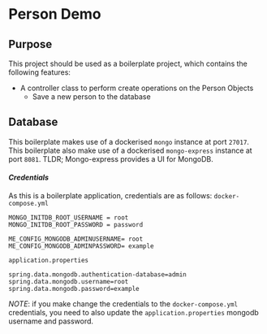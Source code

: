 # Person Demo
## Purpose
This project should be used as a boilerplate project, which contains the following features:

* A controller class to perform create operations on the Person Objects
    * Save a new person to the database

## Database
This boilerplate makes use of a dockerised `mongo` instance at port `27017`.
This boilerplate also make use of a dockerised `mongo-express` instance at port `8081`. TLDR; Mongo-express provides a UI
for MongoDB.

#### *Credentials*
As this is a boilerplate application, credentials are as follows:
`docker-compose.yml`
```
MONGO_INITDB_ROOT_USERNAME = root
MONGO_INITDB_ROOT_PASSWORD = password

ME_CONFIG_MONGODB_ADMINUSERNAME= root
ME_CONFIG_MONGODB_ADMINPASSWORD= example
```
`application.properties`
```
spring.data.mongodb.authentication-database=admin
spring.data.mongodb.username=root
spring.data.mongodb.password=example
```
*NOTE*: if you make change the credentials to the `docker-compose.yml` credentials, you need to also update the `application.properties`
mongodb username and password. 

  
    